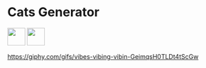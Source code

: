 # Cats Generator

<img src="https://media.giphy.com/media/vFKqnCdLPNOKc/giphy.gif" width="40" height="40" />

<img src="https://giphy.com/gifs/vibes-vibing-vibin-GeimqsH0TLDt4tScGw" width="40" height="40" />


https://giphy.com/gifs/vibes-vibing-vibin-GeimqsH0TLDt4tScGw
